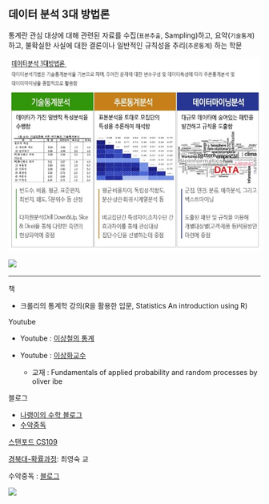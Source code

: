 ## 데이터 분석 3대 방법론 


통계란 
관심 대상에 대해 관련된 자료를 수집(`표본추출`, Sampling)하고, 요약(`기술통계`)하고, 불확실한 사실에 대한 결론이나 일반적인 규칙성을 추리(`추론통계`) 하는 학문


![](/assets/three_main.jpg)



![](http://i.imgur.com/pQFRHZH.png)




---
책 
- 크롤리의 통계학 강의\(R을 활용한 입문\, Statistics An introduction using R)

Youtube

- Youtube : [이상철의 통계](https://www.youtube.com/watch?v=WsVb2jELGXY)

- Youtube : [이상화교수](https://www.youtube.com/playlist?list=PLSN_PltQeOyjmRIsC7VNirXOBqWoypd4V)
  - 교재 : Fundamentals of applied probability and random processes by oliver ibe﻿

블로그
- [나랭이의 수학 블로그](http://math7.tistory.com/)
- [수악중독](http://mathjk.tistory.com/)


[스탠포드 CS109](http://web.stanford.edu/class/archive/cs/cs109/cs109.1166/handouts/overview.html)


[경북대-확률과정](http://www.kocw.net/home/cview.do?cid=33b341dd3b50640d): 최영숙 교

수악중독 : [블로그](https://mathjk.tistory.com/3337)

![](http://i.imgur.com/qk6ihyP.png)




